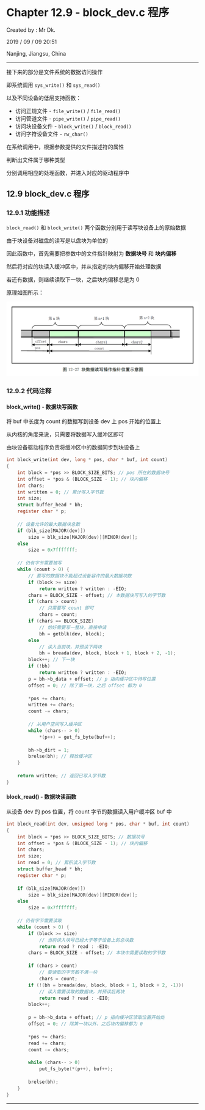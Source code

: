 # Chapter 12.9 - block_dev.c 程序

Created by : Mr Dk.

2019 / 09 / 09 20:51

Nanjing, Jiangsu, China

---

接下来的部分是文件系统的数据访问操作

即系统调用 `sys_write()` 和 `sys_read()`

以及不同设备的低层支持函数：

* 访问正规文件 - `file_write()` / `file_read()`
* 访问管道文件 - `pipe_write()` / `pipe_read()`
* 访问块设备文件 - `block_write()` / `block_read()`
* 访问字符设备文件 - `rw_char()`

在系统调用中，根据参数提供的文件描述符的属性

判断出文件属于哪种类型

分别调用相应的处理函数，并进入对应的驱动程序中

## 12.9 block_dev.c 程序

### 12.9.1 功能描述

`block_read()` 和 `block_write()` 两个函数分别用于读写块设备上的原始数据

由于块设备对磁盘的读写是以盘块为单位的

因此函数中，首先需要把参数中的文件指针映射为 __数据块号__ 和 __块内偏移__

然后将对应的块读入缓冲区中，并从指定的块内偏移开始处理数据

若还有数据，则继续读取下一块，之后块内偏移总是为 0

原理如图所示：

![12-27](../img/12-27.png)

### 12.9.2 代码注释

#### block_write() - 数据块写函数

将 buf 中长度为 count 的数据写到设备 dev 上 pos 开始的位置上

从内核的角度来说，只需要将数据写入缓冲区即可

由块设备驱动程序负责将缓冲区中的数据同步到块设备上

```c
int block_write(int dev, long * pos, char * buf, int count)
{
    int block = *pos >> BLOCK_SIZE_BITS; // pos 所在的数据块号
    int offset = *pos & (BLOCK_SIZE - 1); // 块内偏移
    int chars;
    int written = 0; // 累计写入字节数
    int size;
    struct buffer_head * bh;
    register char * p;
    
    // 设备允许的最大数据块总数
    if (blk_size[MAJOR(dev)])
        size = blk_size[MAJOR(dev)][MINOR(dev)];
    else
        size = 0x7fffffff;
    
    // 仍有字节需要被写
    while (count > 0) {
        // 要写的数据块不能超过设备容许的最大数据块数
        if (block >= size)
            return written ? written : -EIO;
        chars = BLOCK_SIZE - offset; // 本数据块可写入的字节数
        if (chars > count)
            // 只需要写 count 即可
            chars = count;
        if (chars == BLOCK_SIZE)
            // 恰好需要写一整块，直接申请
            bh = getblk(dev, block);
        else
            // 读入当前块，并预读下两块
            bh = breada(dev, block, block + 1, block + 2, -1);
        block++; // 下一块
        if (!bh)
            return written ? written : -EIO;
        p = bh->b_data + offset; // p 指向缓冲区中待写位置
        offset = 0; // 除了第一块，之后 offset 都为 0
        
        *pos += chars;
        written += chars;
        count -= chars;
        
        // 从用户空间写入缓冲区
        while (chars-- > 0)
            *(p++) = get_fs_byte(buf++);
        
        bh->b_dirt = 1;
        brelse(bh); // 释放缓冲区
    }
    
    return written; // 返回已写入字节数
}
```

#### block_read() - 数据块读函数

从设备 dev 的 pos 位置，将 count 字节的数据读入用户缓冲区 buf 中

```c
int block_read(int dev, unsigned long * pos, char * buf, int count)
{
    int block = *pos >> BLOCK_SIZE_BITS; // 数据块号
    int offset = *pos & (BLOCK_SIZE - 1); // 块内偏移
    int chars;
    int size;
    int read = 0; // 累积读入字节数
    struct buffer_head * bh;
    register char * p;
    
    if (blk_size[MAJOR(dev)])
        size = blk_size[MAJOR(dev)][MINOR(dev)];
    else
        size = 0x7fffffff;
    
    // 仍有字节需要读取
    while (count > 0) {
        if (block >= size)
            // 当前读入块号已经大于等于设备上的总块数
            return read ? read : -EIO;
        chars = BLOCK_SIZE - offset; // 本块中需要读取的字节数
        
        if (chars > count)
            // 要读取的字节数不满一块
            chars = count;
        if (!(bh = breada(dev, block, block + 1, block + 2, -1)))
            // 读入需要读取的数据块，并预读后两块
            return read ? read : -EIO;
        block++;
        
        p = bh->b_data + offset; // p 指向缓冲区读取位置开始处
        offset = 0; // 除第一块以外，之后块内偏移都为 0
        
        *pos += chars;
        read += chars;
        count -= chars;
        
        while (chars-- > 0)
            put_fs_byte(*(p++), buf++);
        
        brelse(bh);
    }
}
```

---


